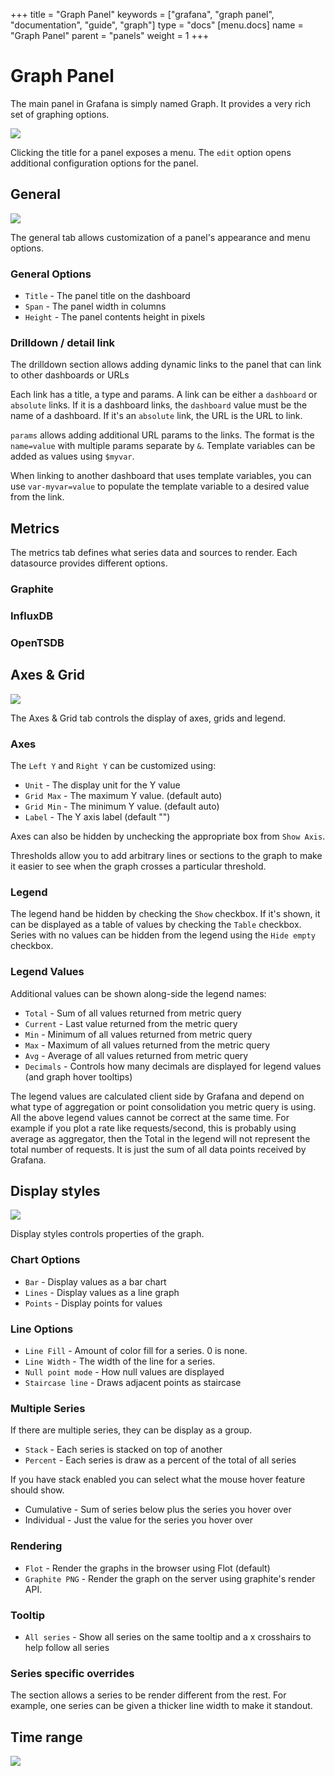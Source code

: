 +++
title = "Graph Panel"
keywords = ["grafana", "graph panel", "documentation", "guide", "graph"]
type = "docs"
[menu.docs]
name = "Graph Panel"
parent = "panels"
weight = 1
+++


# Graph Panel

The main panel in Grafana is simply named Graph. It provides a very rich set of graphing options.

<img src="/img/docs/v1/graph_overview.png" class="no-shadow">

Clicking the title for a panel exposes a menu.  The `edit` option opens additional configuration
options for the panel.

## General
![](/img/docs/v2/graph_general.png)

The general tab allows customization of a panel's appearance and menu options.

### General Options

- ``Title`` - The panel title on the dashboard
- ``Span`` - The panel width in columns
- ``Height`` - The panel contents height in pixels

### Drilldown / detail link

The drilldown section allows adding dynamic links to the panel that can link to other dashboards
or URLs

Each link has a title, a type and params.  A link can be either a ``dashboard`` or ``absolute`` links.
If it is a dashboard links, the `dashboard` value must be the name of a dashboard.  If it's an
`absolute` link, the URL is the URL to link.

``params`` allows adding additional URL params to the links.  The format is the ``name=value`` with
multiple params separate by ``&``.  Template variables can be added as values using ``$myvar``.

When linking to another dashboard that uses template variables, you can use ``var-myvar=value`` to
populate the template variable to a desired value from the link.

## Metrics

The metrics tab defines what series data and sources to render.  Each datasource provides different
options.

### Graphite

### InfluxDB

### OpenTSDB

## Axes & Grid

![](/img/docs/v2/graph_axes_grid_options.png)

The Axes & Grid tab controls the display of axes, grids and legend.

### Axes

The ``Left Y`` and ``Right Y`` can be customized using:

- ``Unit`` - The display unit for the Y value
- ``Grid Max`` - The maximum Y value. (default auto)
- ``Grid Min`` - The minimum Y value. (default auto)
- ``Label`` - The Y axis label (default "")

Axes can also be hidden by unchecking the appropriate box from `Show Axis`.

Thresholds allow you to add arbitrary lines or sections to the graph to make it easier to see when
the graph crosses a particular threshold.

### Legend

The legend hand be hidden by checking the ``Show`` checkbox.  If it's shown, it can be
displayed as a table of values by checking the ``Table`` checkbox.  Series with no
values can be hidden from the legend using the ``Hide empty`` checkbox.

### Legend Values

Additional values can be shown along-side the legend names:

- ``Total`` - Sum of all values returned from metric query
- ``Current`` - Last value returned from the metric query
- ``Min`` - Minimum of all values returned from metric query
- ``Max`` - Maximum of all values returned from the metric query
- ``Avg`` - Average of all values returned from metric query
- ``Decimals`` - Controls how many decimals are displayed for legend values (and graph hover tooltips)

The legend values are calculated client side by Grafana and depend on what type of
aggregation or point consolidation you metric query is using. All the above legend values cannot
be correct at the same time. For example if you plot a rate like requests/second, this is probably
using average as aggregator, then the Total in the legend will not represent the total number of requests.
It is just the sum of all data points received by Grafana.

## Display styles

![](/img/docs/v2/graph_display_styles.png)

Display styles controls properties of the graph.

### Chart Options

- ``Bar`` - Display values as a bar chart
- ``Lines`` - Display values as a line graph
- ``Points`` - Display points for values

### Line Options

- ``Line Fill`` - Amount of color fill for a series.  0 is none.
- ``Line Width`` - The width of the line for a series.
- ``Null point mode`` - How null values are displayed
- ``Staircase line`` - Draws adjacent points as staircase

### Multiple Series

If there are multiple series, they can be display as a group.

- ``Stack`` - Each series is stacked on top of another
- ``Percent`` - Each series is draw as a percent of the total of all series

If you have stack enabled you can select what the mouse hover feature should show.

- Cumulative - Sum of series below plus the series you hover over
- Individual - Just the value for the series you hover over

### Rendering

- ``Flot`` - Render the graphs in the browser using Flot (default)
- ``Graphite PNG`` - Render the graph on the server using graphite's render API.

### Tooltip

- ``All series`` - Show all series on the same tooltip and a x crosshairs to help follow all series

### Series specific overrides

The section allows a series to be render different from the rest.  For example, one series can be given
a thicker line width to make it standout.

## Time range

![](/img/docs/v2/graph_time_range.png)
